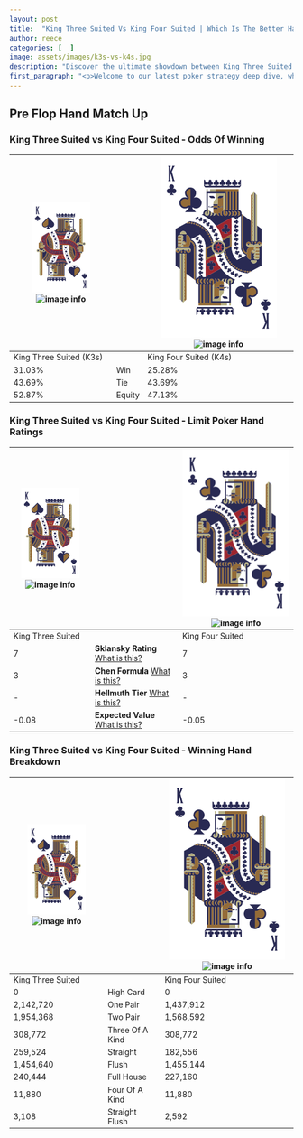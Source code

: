 ```yaml
---
layout: post
title:  "King Three Suited Vs King Four Suited | Which Is The Better Hand In Poker? A Complete Guide"
author: reece
categories: [  ]
image: assets/images/k3s-vs-k4s.jpg
description: "Discover the ultimate showdown between King Three Suited and King Four Suited in poker! Uncover the odds, strategies, and scenarios where one hand triumphs over the other. Get ready to up your poker game with this thrilling analysis."
first_paragraph: "<p>Welcome to our latest poker strategy deep dive, where we're pitting two distinct hands against each other in a high-stakes showdown: King Three Suited vs King Four Suited.</p><p>In the dynamic world of poker, every decision counts, and knowing which hand holds the upper hand is key to your success at the table.</p><p>In this article, we'll dissect these two hands, explore the scenarios where one dominates the other, and equip you with the knowledge to make strategic choices that can tip the odds in your favor.</p><p>Get ready to unravel the intriguing dynamics of these poker hands and elevate your game to new heights.</p>"
---
```




[comment]: # (sp0)

## Pre Flop Hand Match Up

<div class="table hand-ratings" markdown="1"> 



### King Three Suited vs King Four Suited - Odds Of Winning


    
| ![image info](assets/images/hand1/K.png) ![image info](assets/images/hand1/3s.png) |  | ![image info](assets/images/hand2/K.png) ![image info](assets/images/hand2/4s.png) |
| -------- | -------- | -------- |
| King Three Suited (K3s) |  | King Four Suited (K4s) |
| 31.03% | Win | 25.28% |
| 43.69% | Tie | 43.69% |
| 52.87% | Equity | 47.13% |




[comment]: # (sp1)



### King Three Suited vs King Four Suited - Limit Poker Hand Ratings


    
| ![image info](assets/images/hand1/K.png) ![image info](assets/images/hand1/3s.png) |  | ![image info](assets/images/hand2/K.png) ![image info](assets/images/hand2/4s.png) |
| -------- | -------- | -------- |
| King Three Suited |  | King Four Suited |
| 7 | **Sklansky Rating** [What is this?](/sklansky-rating-explained) | 7 |
| 3 | **Chen Formula** [What is this?](/chen-formula-explained) | 3 |
| - | **Hellmuth Tier** [What is this?](/Hellmuth-tier-explained) | - |
| -0.08 | **Expected Value** [What is this?](/expected-value-explained) | -0.05 |




[comment]: # (sp2)



### King Three Suited vs King Four Suited - Winning Hand Breakdown


    
| ![image info](assets/images/hand1/K.png) ![image info](assets/images/hand1/3s.png) |  | ![image info](assets/images/hand2/K.png) ![image info](assets/images/hand2/4s.png) |
| -------- | -------- | -------- |
| King Three Suited |  | King Four Suited |
| 0 | High Card | 0 |
| 2,142,720 | One Pair | 1,437,912 |
| 1,954,368 | Two Pair | 1,568,592 |
| 308,772 | Three Of A Kind | 308,772 |
| 259,524 | Straight | 182,556 |
| 1,454,640 | Flush | 1,455,144 |
| 240,444 | Full House | 227,160 |
| 11,880 | Four Of A Kind | 11,880 |
| 3,108 | Straight Flush | 2,592 |




[comment]: # (sp3)



</div>

[comment]: # (sp4)



[comment]: # (sp5)

